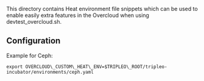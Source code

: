 This directory contains Heat environment file snippets which can
be used to enable easily extra features in the Overcloud when
using devtest\_overcloud.sh.

Configuration
-------------

Example for Ceph:

    export OVERCLOUD\_CUSTOM\_HEAT\_ENV=$TRIPLEO\_ROOT/tripleo-incubator/environments/ceph.yaml
